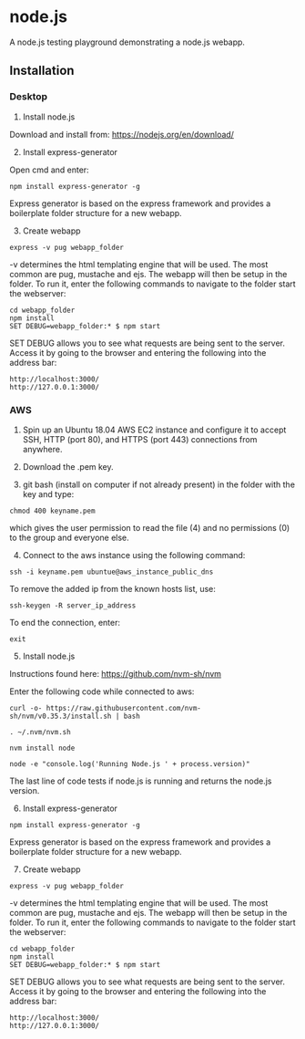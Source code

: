 # node.js

A node.js testing playground demonstrating a node.js webapp.

## Installation

### Desktop

1. Install node.js

Download and install from: https://nodejs.org/en/download/

2. Install express-generator

Open cmd and enter:

```
npm install express-generator -g
```

Express generator is based on the express framework and provides a boilerplate folder structure for a new webapp.

3. Create webapp

```
express -v pug webapp_folder
```

-v determines the html templating engine that will be used. The most common are pug, mustache and ejs. The webapp will then be setup in the folder. To run it, enter the following commands to navigate to the folder start the webserver:

```
cd webapp_folder
npm install
SET DEBUG=webapp_folder:* $ npm start
```

SET DEBUG allows you to see what requests are being sent to the server. Access it by going to the browser and entering the following into the address bar:

```
http://localhost:3000/
http://127.0.0.1:3000/
```

### AWS

1. Spin up an Ubuntu 18.04 AWS EC2 instance and configure it to accept SSH, HTTP (port 80), and HTTPS (port 443) connections from anywhere.

2. Download the .pem key.

3. git bash (install on computer if not already present) in the folder with the key and type:

```
chmod 400 keyname.pem
```

which gives the user permission to read the file (4) and no permissions (0) to the group and everyone else.

4. Connect to the aws instance using the following command:

```
ssh -i keyname.pem ubuntue@aws_instance_public_dns
```

To remove the added ip from the known hosts list, use:

```
ssh-keygen -R server_ip_address
```

To end the connection, enter:

```
exit
```

5. Install node.js

Instructions found here: https://github.com/nvm-sh/nvm

Enter the following code while connected to aws:

```
curl -o- https://raw.githubusercontent.com/nvm-sh/nvm/v0.35.3/install.sh | bash

. ~/.nvm/nvm.sh

nvm install node

node -e "console.log('Running Node.js ' + process.version)"
```

The last line of code tests if node.js is running and returns the node.js version.

6. Install express-generator

```
npm install express-generator -g
```

Express generator is based on the express framework and provides a boilerplate folder structure for a new webapp.

7. Create webapp

```
express -v pug webapp_folder
```

-v determines the html templating engine that will be used. The most common are pug, mustache and ejs. The webapp will then be setup in the folder. To run it, enter the following commands to navigate to the folder start the webserver:

```
cd webapp_folder
npm install
SET DEBUG=webapp_folder:* $ npm start
```

SET DEBUG allows you to see what requests are being sent to the server. Access it by going to the browser and entering the following into the address bar:

```
http://localhost:3000/
http://127.0.0.1:3000/
```
